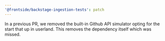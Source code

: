 ```yaml
---
'@frontside/backstage-ingestion-tests': patch
---
```


In a previous PR, we removed the built-in Github API simulator opting for the start that up in userland. This removes the dependency itself which was missed.
